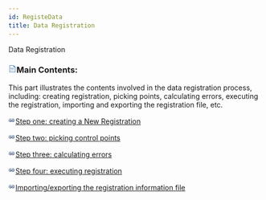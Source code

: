 ```yaml
---
id: RegisteData
title: Data Registration
---  
```

Data Registration

### ![](../../img/read.gif)Main Contents:

This part illustrates the contents involved in the data registration process, including: creating registration, picking points, calculating errors, executing the registration, importing and exporting the registration file, etc.

![](../../img/smalltitle.png)[Step one: creating a New Registration](NewRegistration.htm)

![](../../img/smalltitle.png)[Step two: picking control points](Poniting.htm)

![](../../img/smalltitle.png)[Step three: calculating errors](CalculatError.htm)

![](../../img/smalltitle.png)[Step four: executing registration](Registrating.htm)

![](../../img/smalltitle.png)[Importing/exporting the registration information file](importGCP.htm)

